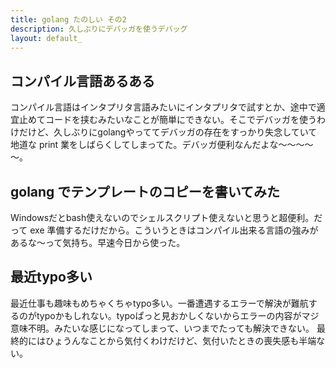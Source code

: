 ```yaml
---
title: golang たのしい その2
description: 久しぶりにデバッガを使うデバッグ
layout: default_
---
```


## コンパイル言語あるある
コンパイル言語はインタプリタ言語みたいにインタプリタで試すとか、途中で適宜止めてコードを挟むみたいなことが簡単にできない。そこでデバッガを使うわけだけど、久しぶりにgolangやっててデバッガの存在をすっかり失念していて地道な print 業をしばらくしてしまってた。デバッガ便利なんだよな～～～～～。

## golang でテンプレートのコピーを書いてみた
Windowsだとbash使えないのでシェルスクリプト使えないと思うと超便利。だって exe 準備するだけだから。こういうときはコンパイル出来る言語の強みがあるな～って気持ち。早速今日から使った。

## 最近typo多い
最近仕事も趣味もめちゃくちゃtypo多い。一番遭遇するエラーで解決が難航するのがtypoかもしれない。typoぱっと見おかしくないからエラーの内容がマジ意味不明。みたいな感じになってしまって、いつまでたっても解決できない。
最終的にはひょうんなことから気付くわけだけど、気付いたときの喪失感も半端ない。
